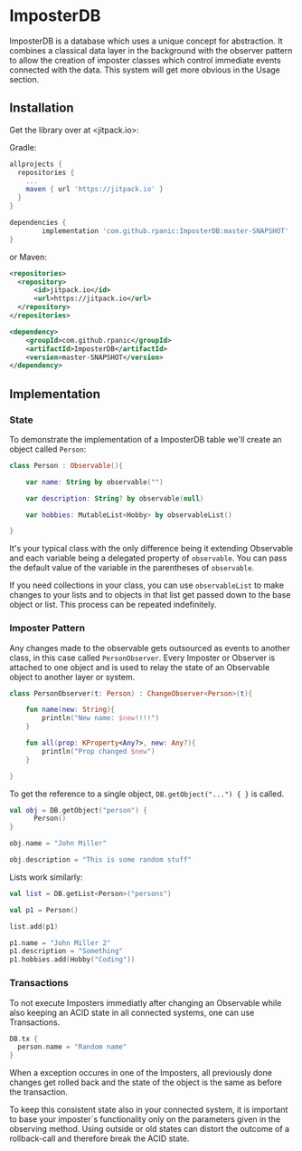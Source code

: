 # ImposterDB

ImposterDB is a database which uses a unique concept for abstraction. It combines a classical data layer in the background with the observer pattern to allow the creation of imposter classes which control immediate events connected with the data. This system will get more obvious in the Usage section.


## Installation

Get the library over at <jitpack.io>:

Gradle:

```gradle
allprojects {
  repositories {
    ...
    maven { url 'https://jitpack.io' }
  }
}

dependencies {
        implementation 'com.github.rpanic:ImposterDB:master-SNAPSHOT'
}
```

or Maven:

```xml
<repositories>
  <repository>
      <id>jitpack.io</id>
      <url>https://jitpack.io</url>
  </repository>
</repositories>

<dependency>
    <groupId>com.github.rpanic</groupId>
    <artifactId>ImposterDB</artifactId>
    <version>master-SNAPSHOT</version>
</dependency>
```

## Implementation

### State

To demonstrate the implementation of a ImposterDB table we'll create an object called `Person`:

```kotlin
class Person : Observable(){

    var name: String by observable("")

    var description: String? by observable(null)

    var hobbies: MutableList<Hobby> by observableList()

}
```

It's your typical class with the only difference being it extending Observable and each variable being a delegated property of `observable`. You can pass the default value of the variable in the parentheses of `observable`. 

If you need collections in your class, you can use `observableList` to make changes to your lists and to objects in that list get passed down to the base object or list. This process can be repeated indefinitely.

### Imposter Pattern

Any changes made to the observable gets outsourced as events to another class, in this case called `PersonObserver`. Every Imposter or Observer is attached to one object and is used to relay the state of an Observable object to another layer or system. 

```kotlin
class PersonObserver(t: Person) : ChangeObserver<Person>(t){

    fun name(new: String){
        println("New name: $new!!!!")
    }

    fun all(prop: KProperty<Any?>, new: Any?){
        println("Prop changed $new")
    }

}
```

To get the reference to a single object, `DB.getObject("...") { }` is called.
```kotlin
val obj = DB.getObject("person") {
      Person()
}

obj.name = "John Miller"

obj.description = "This is some random stuff"
```
Lists work similarly:
```kotlin
val list = DB.getList<Person>("persons")

val p1 = Person()

list.add(p1)

p1.name = "John Miller 2"
p1.description = "Something"
p1.hobbies.add(Hobby("Coding"))
```

### Transactions

To not execute Imposters immediatly after changing an Observable while also keeping an ACID state in all connected systems, one can use Transactions.

```kotlin
DB.tx {
  person.name = "Random name"
}
```

When a exception occures in one of the Imposters, all previously done changes get rolled back and the state of the object is the same as before the transaction.

To keep this consistent state also in your connected system, it is important to base your imposter´s functionality only on the parameters given in the observing method. Using outside or old states can distort the outcome of a rollback-call and therefore break the ACID state.